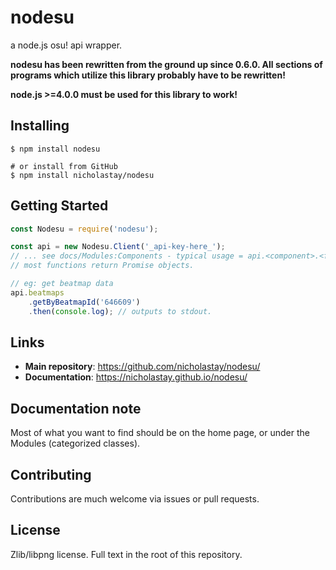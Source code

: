 # nodesu
a node.js osu! api wrapper.

**nodesu has been rewritten from the ground up since 0.6.0. All sections of programs which utilize this library probably have to be rewritten!**

**node.js >=4.0.0 must be used for this library to work!**


## Installing
```
$ npm install nodesu

# or install from GitHub
$ npm install nicholastay/nodesu
```


## Getting Started
```js
const Nodesu = require('nodesu');

const api = new Nodesu.Client('_api-key-here_');
// ... see docs/Modules:Components - typical usage = api.<component>.<function>();
// most functions return Promise objects.

// eg: get beatmap data
api.beatmaps
    .getByBeatmapId('646609')
    .then(console.log); // outputs to stdout.
```


## Links
* **Main repository**: https://github.com/nicholastay/nodesu/
* **Documentation**: https://nicholastay.github.io/nodesu/


## Documentation note
Most of what you want to find should be on the home page, or under the Modules (categorized classes).


## Contributing
Contributions are much welcome via issues or pull requests.


## License
Zlib/libpng license. Full text in the root of this repository.